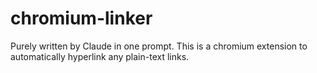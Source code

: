 # chromium-linker

Purely written by Claude in one prompt.
This is a chromium extension to automatically hyperlink any plain-text links.
